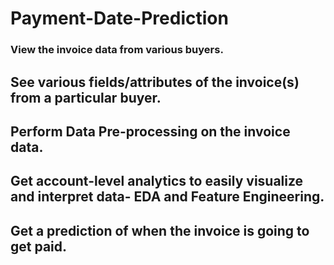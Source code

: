 # Payment-Date-Prediction
### View the invoice data from various buyers.
## See various fields/attributes of the invoice(s) from a particular buyer.
## Perform Data Pre-processing on the invoice data.
## Get account-level analytics to easily visualize and interpret data- EDA and Feature Engineering.
## Get a prediction of when the invoice is going to get paid.
